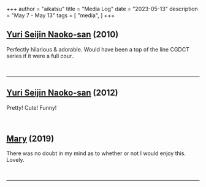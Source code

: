 +++
author = "aikatsu"
title = "Media Log"
date = "2023-05-13"
description = "May 7 - May 13"
tags = [
    "media",
]
+++

## [Yuri Seijin Naoko-san](https://anidb.net/anime/8602) (2010)

Perfectly hilarious & adorable. Would have been a top of the line CGDCT series if it were a full cour..

<br>

---

## [Yuri Seijin Naoko-san](https://anidb.net/anime/7985) (2012)

Pretty! Cute! Funny!

<br>

## [Mary](https://www.mangaupdates.com/series/72tvgxt/mary) (2019)

There was no doubt in my mind as to whether or not I would enjoy this. Lovely.

<br>

---

<br>





